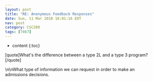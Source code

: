 ```yaml
---
layout: post
title: "RE: Anonymous Feedback Responses"
date: Sun, 11 Mar 2018 18:01:16 EDT
nav: post
category: CSC209
tags: [7467]
---
```


* content
{:toc}

[quote]What's the difference between a type 2L and a type 3 program?[/quote]
<!-- more -->
<p>\n\nWhat type of information we can request in order to make an admissions decisions.</p>
